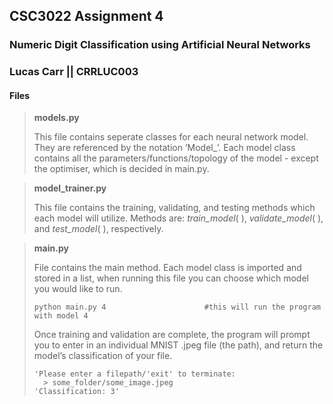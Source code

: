 

## CSC3022 Assignment 4

### Numeric Digit Classification using Artificial Neural Networks

### Lucas Carr || CRRLUC003

#### Files

> **models.py** 
>
> This file contains seperate classes for each neural network model. They are referenced by the notation ‘Model_<model number>’. Each model class contains all the parameters/functions/topology of the model - except the optimiser, which is decided in main.py. 

> **model_trainer.py** 
>
> This file contains the training, validating, and testing methods which each model will utilize. Methods are: *train_model*( ), *validate_model*( ), and *test_model*( ), respectively. 

> **main.py**
>
> File contains the main method. Each model class is imported and stored in a list, when running this file you can choose which model you would like to run. 
>
> ```shell
> python main.py 4 						#this will run the program with model 4
> ```
>
> Once training and validation are complete, the program will prompt you to enter in an individual MNIST .jpeg file (the path), and return the model’s classification of your file. 
>
> ```shell
> 'Please enter a filepath/'exit' to terminate:
> 	> some_folder/some_image.jpeg
> 'Classification: 3'
> ```
>
> 

